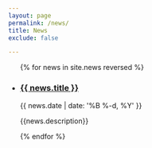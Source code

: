 ```yaml
---
layout: page
permalink: /news/
title: News
exclude: false

---
```


<ul class="post-list">
{% for news in site.news reversed %}
    <li>
        <h3><a class="news-title" href="{{ news.url | prepend: site.baseurl }}">{{ news.title }}</a></h3>
        <p class="post-meta">{{ news.date | date: '%B %-d, %Y' }}</p>
        <p class="post-meta">{{news.description}}</p>
      </li>
{% endfor %}
</ul>